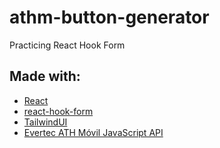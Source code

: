 # athm-button-generator

Practicing React Hook Form


## Made with:

* [React](https://reactjs.org)
* [react-hook-form](https://react-hook-form.com/)
* [TailwindUI](https://tailwindui.com/)
* [Evertec ATH Móvil JavaScript API](https://github.com/evertec/athmovil-javascript-api)
